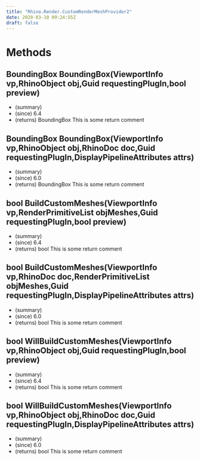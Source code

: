 ```yaml
---
title: "Rhino.Render.CustomRenderMeshProvider2"
date: 2020-03-10 09:24:55Z
draft: false
---
```


# Methods
## BoundingBox BoundingBox(ViewportInfo vp,RhinoObject obj,Guid requestingPlugIn,bool preview)
- (summary) 
- (since) 6.4
- (returns) BoundingBox This is some return comment
## BoundingBox BoundingBox(ViewportInfo vp,RhinoObject obj,RhinoDoc doc,Guid requestingPlugIn,DisplayPipelineAttributes attrs)
- (summary) 
- (since) 6.0
- (returns) BoundingBox This is some return comment
## bool BuildCustomMeshes(ViewportInfo vp,RenderPrimitiveList objMeshes,Guid requestingPlugIn,bool preview)
- (summary) 
- (since) 6.4
- (returns) bool This is some return comment
## bool BuildCustomMeshes(ViewportInfo vp,RhinoDoc doc,RenderPrimitiveList objMeshes,Guid requestingPlugIn,DisplayPipelineAttributes attrs)
- (summary) 
- (since) 6.0
- (returns) bool This is some return comment
## bool WillBuildCustomMeshes(ViewportInfo vp,RhinoObject obj,Guid requestingPlugIn,bool preview)
- (summary) 
- (since) 6.4
- (returns) bool This is some return comment
## bool WillBuildCustomMeshes(ViewportInfo vp,RhinoObject obj,RhinoDoc doc,Guid requestingPlugIn,DisplayPipelineAttributes attrs)
- (summary) 
- (since) 6.0
- (returns) bool This is some return comment
